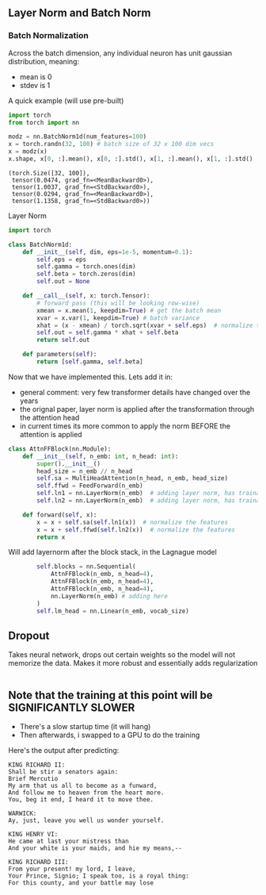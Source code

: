 ## Layer Norm and Batch Norm

### Batch Normalization

Across the batch dimension, any individual neuron has unit gaussian distribution, meaning:

- mean is 0
- stdev is 1

A quick example (will use pre-built)

```python
import torch
from torch import nn

modz = nn.BatchNorm1d(num_features=100)
x = torch.randn(32, 100) # batch size of 32 x 100 dim vecs
x = modz(x)
x.shape, x[0, :].mean(), x[0, :].std(), x[1, :].mean(), x[1, :].std()
```

```
(torch.Size([32, 100]),
 tensor(0.0474, grad_fn=<MeanBackward0>),
 tensor(1.0037, grad_fn=<StdBackward0>),
 tensor(0.0294, grad_fn=<MeanBackward0>),
 tensor(1.1358, grad_fn=<StdBackward0>))
```

Layer Norm

```python
import torch

class BatchNorm1d:
    def __init__(self, dim, eps=1e-5, momentum=0.1):
        self.eps = eps
        self.gamma = torch.ones(dim)
        self.beta = torch.zeros(dim)
        self.out = None

    def __call__(self, x: torch.Tensor):
        # forward pass (this will be looking row-wise)
        xmean = x.mean(1, keepdim=True) # get the batch mean
        xvar = x.var(1, keepdim=True) # batch variance
        xhat = (x - xmean) / torch.sqrt(xvar + self.eps)  # normalize to unit variance
        self.out = self.gamma * xhat + self.beta
        return self.out

    def parameters(self):
        return [self.gamma, self.beta]
```

Now that we have implemented this. Lets add it in:

- general comment: very few transformer details have changed over the years
- the orignal paper, layer norm is applied after the transformation through the attention head
- in current times its more common to apply the norm BEFORE the attention is applied


```python
class AttnFFBlock(nn.Module):
    def __init__(self, n_emb: int, n_head: int):
        super().__init__()
        head_size = n_emb // n_head
        self.sa = MultiHeadAttention(n_head, n_emb, head_size)
        self.ffwd = FeedForward(n_emb)
        self.ln1 = nn.LayerNorm(n_emb)  # adding layer norm, has trainable
        self.ln2 = nn.LayerNorm(n_emb)  # adding layer norm, has trainable

    def forward(self, x):
        x = x + self.sa(self.ln1(x))  # normalize the features
        x = x + self.ffwd(self.ln2(x))  # normalize the features
        return x
```

Will add layernorm after the block stack, in the Lagnague model

```python
        self.blocks = nn.Sequential(
            AttnFFBlock(n_emb, n_head=4),
            AttnFFBlock(n_emb, n_head=4),
            AttnFFBlock(n_emb, n_head=4),
            nn.LayerNorm(n_emb) # adding here
        )
        self.lm_head = nn.Linear(n_emb, vocab_size)
```

## Dropout

Takes neural network, drops out certain weights so the model will not memorize the data. Makes it more robust and essentially adds regularization

```
```


## Note that the training at this point will be SIGNIFICANTLY SLOWER

- There's a slow startup time (it will hang)
- Then afterwards, i swapped to a GPU to do the training

Here's the output after predicting:

```
KING RICHARD II:
Shall be stir a senators again:
Brief Mercutio
My arm that us all to become as a funward,
And follow me to heaven from the heart more.
You, beg it end, I heard it to move thee.

WARWICK:
Ay, just, leave you well us wonder yourself.

KING HENRY VI:
He came at last your mistress than
And your white is your maids, and hie my means,--

KING RICHARD III:
From your present! my lord, I leave,
Your Prince, Signio; I speak too, is a royal thing:
For this county, and your battle may lose
```